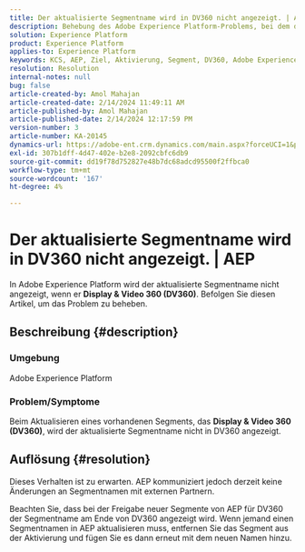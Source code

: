 ```yaml
---
title: Der aktualisierte Segmentname wird in DV360 nicht angezeigt. | AEP
description: Behebung des Adobe Experience Platform-Problems, bei dem der aktualisierte Segmentname in DV360 nicht angezeigt wurde. Entfernen Sie das Segment und fügen Sie es erneut mit neuem Namen hinzu.
solution: Experience Platform
product: Experience Platform
applies-to: Experience Platform
keywords: KCS, AEP, Ziel, Aktivierung, Segment, DV360, Adobe Experience Platform
resolution: Resolution
internal-notes: null
bug: false
article-created-by: Amol Mahajan
article-created-date: 2/14/2024 11:49:11 AM
article-published-by: Amol Mahajan
article-published-date: 2/14/2024 12:17:59 PM
version-number: 3
article-number: KA-20145
dynamics-url: https://adobe-ent.crm.dynamics.com/main.aspx?forceUCI=1&pagetype=entityrecord&etn=knowledgearticle&id=ac18790e-2fcb-ee11-9079-6045bd006ce9
exl-id: 307b1dff-4d47-402e-b2e8-2092cbfc6db9
source-git-commit: dd19f78d752827e48b7dc68adcd95500f2ffbca0
workflow-type: tm+mt
source-wordcount: '167'
ht-degree: 4%

---
```


# Der aktualisierte Segmentname wird in DV360 nicht angezeigt. | AEP


In Adobe Experience Platform wird der aktualisierte Segmentname nicht angezeigt, wenn er <b>Display &amp; Video 360 (DV360)</b>. Befolgen Sie diesen Artikel, um das Problem zu beheben.

## Beschreibung {#description}


### <b>Umgebung</b>

Adobe Experience Platform



### <b>Problem/Symptome</b>

Beim Aktualisieren eines vorhandenen Segments, das <b>Display &amp; Video 360 (DV360)</b>, wird der aktualisierte Segmentname nicht in DV360 angezeigt.


## Auflösung {#resolution}


Dieses Verhalten ist zu erwarten. AEP kommuniziert jedoch derzeit keine Änderungen an Segmentnamen mit externen Partnern.



Beachten Sie, dass bei der Freigabe neuer Segmente von AEP für DV360 der Segmentname am Ende von DV360 angezeigt wird. Wenn jemand einen Segmentnamen in AEP aktualisieren muss, entfernen Sie das Segment aus der Aktivierung und fügen Sie es dann erneut mit dem neuen Namen hinzu.
